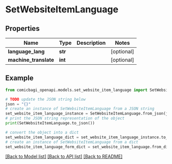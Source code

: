 # SetWebsiteItemLanguage


## Properties

Name | Type | Description | Notes
------------ | ------------- | ------------- | -------------
**language_lang** | **str** |  | [optional] 
**machine_translate** | **int** |  | [optional] 

## Example

```python
from comicbagi_openapi.models.set_website_item_language import SetWebsiteItemLanguage

# TODO update the JSON string below
json = "{}"
# create an instance of SetWebsiteItemLanguage from a JSON string
set_website_item_language_instance = SetWebsiteItemLanguage.from_json(json)
# print the JSON string representation of the object
print(SetWebsiteItemLanguage.to_json())

# convert the object into a dict
set_website_item_language_dict = set_website_item_language_instance.to_dict()
# create an instance of SetWebsiteItemLanguage from a dict
set_website_item_language_form_dict = set_website_item_language.from_dict(set_website_item_language_dict)
```
[[Back to Model list]](../README.md#documentation-for-models) [[Back to API list]](../README.md#documentation-for-api-endpoints) [[Back to README]](../README.md)


